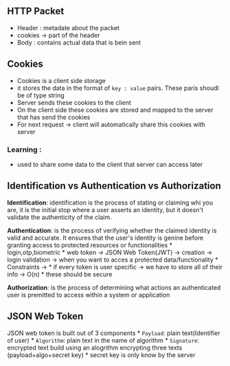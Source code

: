 ## HTTP Packet
* Header : metadate about the packet
* cookies -> part of the header
* Body : contains actual data that is bein sent

## Cookies
* Cookies is a client side storage
* it stores the data in the format of `key : value` pairs. These paris shoudl be of type string
* Server sends these cookies to the client
* On the client side these cookies are stored and mapped to the server that has send the cookies
* For next request -> client will automatically share this cookies with server

### Learning :
* used to share some data to the client that server can access later

## Identification vs Authentication vs Authorization

**Identification**: identification is the process of  stating or claiming whi you are, it is the initial stop where a user asserts an identity, but it doesn't validate the authenticity of the claim.

**Authentication**: is the process of verifying whether the claimed identity is  valid and accurate. It ensures that the user's identity is genine before granting access to protected resources or functionalities
        * login,otp,biometric
        * web token -> JSON Web Token(JWT) -> creation -> login
                                              validation -> when you want to acces a protected data/functionality
        * Constraints -> 
            * if every token is user specific -> we have to store all of their info -> O(n)
            * these should be secure 


**Authorization**: is the process of determining what actions an authenticated user is premitted to access within a system or application

## JSON Web Token
JSON web token is built out of 3 components
    * `Payload`: plain text(Identifier of user)
    * `Algorithm`: plain text in the name of algorithm
    * `Signature`: encrypted text build using an alogrithm encrypting three texts
                            (payload+algo+secret key)
    * secret key is only know by the server
